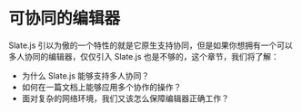 # 可协同的编辑器

Slate.js 引以为傲的一个特性的就是它原生支持协同，但是如果你想拥有一个可以多人协同的编辑器，仅仅引入 Slate.js 也是不够的，这个章节，我们将了解：



* 为什么 Slate.js 能够支持多人协同？
* 如何在一篇文档上能够应用多个协作的操作？
* 面对复杂的网络环境，我们又该怎么保障编辑器正确工作？